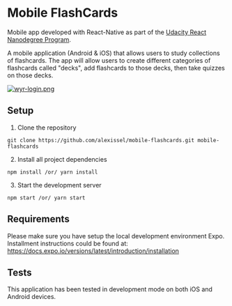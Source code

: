 # Mobile FlashCards
Mobile app developed with React-Native as part of the [Udacity React Nanodegree Program](https://www.udacity.com/course/react-nanodegree--nd019).

A mobile application (Android & iOS) that allows users to study collections of flashcards. The app will allow users to create different categories of flashcards called "decks", add flashcards to those decks, then take quizzes on those decks.

[![wyr-login.png](https://i.postimg.cc/vTCn4mKh/wyr-login.png)](https://postimg.cc/XBcqhn4B)

## Setup
1. Clone the repository
```
git clone https://github.com/alexissel/mobile-flashcards.git mobile-flashcards
```

2. Install all project dependencies
```
npm install /or/ yarn install
```

3. Start the development server
```
npm start /or/ yarn start
```

## Requirements
Please make sure you have setup the local development environment Expo. Installment instructions could be found at: https://docs.expo.io/versions/latest/introduction/installation

## Tests
This application has been tested in development mode on both iOS and Android devices.
